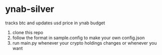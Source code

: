 # ynab-silver
tracks btc and updates usd price in ynab budget

1. clone this repo
1. follow the format in sample.config to make your own config.json
2. run main.py whenever your crypto holdings changes or whenever you want
